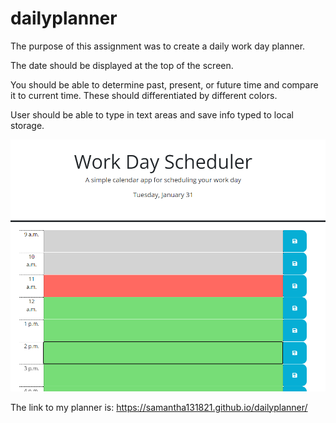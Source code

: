 # dailyplanner

The purpose of this assignment was to create a daily work day planner. 

The date should be displayed at the top of the screen.

You should be able to determine past, present, or future time and compare it to current time. These should differentiated by different colors.

User should be able to type in text areas and save info typed to local storage. 

![Image](/Capture.PNG)

The link to my planner is:
https://samantha131821.github.io/dailyplanner/

